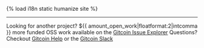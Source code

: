 {% load i18n static humanize site %}

--------
Looking for another project? ${{ amount_open_work|floatformat:2|intcomma }} more funded OSS work available on the [Gitcoin Issue Explorer](https://gitcoin.co/explorer)
Questions? Checkout [Gitcoin Help](https://gitcoin.co/help) or the [Gitcoin Slack](https://gitcoin.co/slack)
